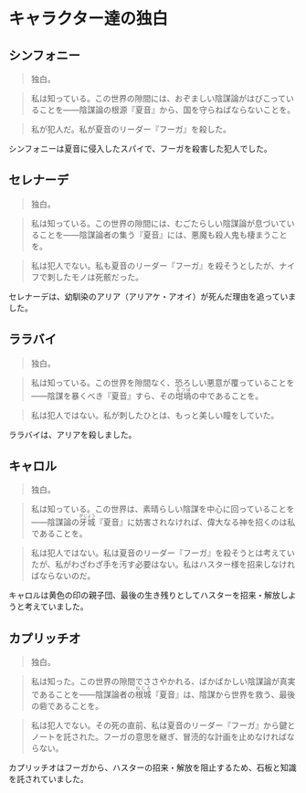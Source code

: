 <head><meta name="robots" content="noindex">
</head>

# キャラクター達の独白

## シンフォニー

> 独白。

> 私は知っている。この世界の隙間には、おぞましい陰謀論がはびこっていることを――陰謀論の根源『夏音』から、国を守らねばならないことを。

> 私が犯人だ。私が夏音のリーダー『フーガ』を殺した。

シンフォニーは夏音に侵入したスパイで、フーガを殺害した犯人でした。

## セレナーデ

> 独白。

> 私は知っている。この世界の隙間には、むごたらしい陰謀論が息づいていることを――陰謀論者の集う『夏音』には、悪魔も殺人鬼も棲まうことを。

> 私は犯人でない。私も夏音のリーダー『フーガ』を殺そうとしたが、ナイフで刺したモノは死骸だった。

セレナーデは、幼馴染のアリア（アリアケ・アオイ）が死んだ理由を追っていました。

## ララバイ

> 独白。

> 私は知っている。この世界を隙間なく、恐ろしい悪意が覆っていることを――陰謀を暴くべき『夏音』すら、その<ruby>坩堝<rp>（</rp><rt>るつぼ</rt><rp>）</rp></ruby>の中であることを。

> 私は犯人ではない。私が刺したひとは、もっと美しい瞳をしていた。

ララバイは、アリアを殺しました。

## キャロル

> 独白。

> 私は知っている。この世界は、素晴らしい陰謀を中心に回っていることを――陰謀論の<ruby>牙城<rp>（</rp><rt>がじょう</rt><rp>）</rp></ruby>『夏音』に妨害されなければ、偉大なる神を招くのは私であることを。

> 私は犯人ではない。私は夏音のリーダー『フーガ』を殺そうとは考えていたが、私がわざわざ手を汚す必要はない。私はハスター様を招来しなければならないのだ。

キャロルは黄色の印の親子団、最後の生き残りとしてハスターを招来・解放しようと考えていました。

## カプリッチオ

> 独白。

> 私は知った。この世界の隙間でささやかれる、ばかばかしい陰謀論が真実であることを――陰謀論者の<ruby>根城<rp>（</rp><rt>ねじろ</rt><rp>）</rp></ruby>『夏音』は、陰謀から世界を救う、最後の砦であることを。

> 私は犯人でない。その死の直前、私は夏音のリーダー『フーガ』から鍵とノートを託された。フーガの意思を継ぎ、冒涜的な計画を止めなければならない。

カプリッチオはフーガから、ハスターの招来・解放を阻止するため、石板と知識を託されていました。
